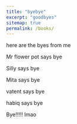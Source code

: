 ```yaml
---
title: "byebye"
excerpt: "goodbyes"
sitemap: true
permalink: /books/
---
```


here are the byes from me

Mr flower pot says bye

Silly says bye

Mita says bye

vatent says bye

habiq says bye

Bye!!!!! lmao
